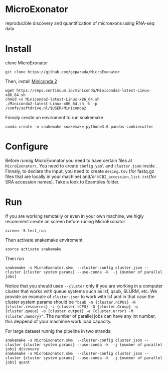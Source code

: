 # MicroExonator
reproducible discovery and quantification of microexons using RNA-seq data


# Install

clone MicroExonator

    git clone https://github.com/geparada/MicroExonator

Then, install [Miniconda 2](https://docs.conda.io/en/latest/miniconda.html)

    wget https://repo.continuum.io/miniconda/Miniconda2-latest-Linux-x86_64.sh
    chmod +x Miniconda2-latest-Linux-x86_64.sh
    ./Miniconda2-latest-Linux-x86_64.sh -b -p /cvmfs/softdrive.nl/$USER/Miniconda2
    
Finnaly create an enviroment to run snakemake
    
    conda create -n snakemake snakemake python=3.6 pandas cookiecutter 

# Configure

Before runnig MicroExonator you need to have certain files at `MicroExonator\`. You need to create `config.yaml` and `cluster.json` inside . Finnaly, to declare the input, you need to create `desing.tsv` (for fastq.gz files that are locally in your machine) and/or `NCBI_accession_list.txt`(for SRA accession names). Take a look to Examples folder.

# Run

If you are working remotelly or even in your own machine, we higly recomment create an screen before runing MicroExonator

    screen -S test_run

Then activate snakemake enviroment

    source activate snakemake

Then run

    snakemake -s MicroExonator.skm  --cluster-config cluster.json --cluster {cluster system params} --use-conda -k  -j {number of parallel jobs}
    
Notice that you should usee `--cluster` only if you are working in a computer cluster that works with queue systems such as lsf, qsub, SLURM, etc. We provide an example of `cluster.json` to work with lsf and in that case the cluster system params should be `"bsub -n {cluster.nCPUs} -R {cluster.resources} -c {cluster.tCPU} -G {cluster.Group} -q {cluster.queue} -o {cluster.output} -e {cluster.error} -M {cluster.memory}"`. The number of parallel jobs can have any int number, this deppend of your machinne work load capacity. 
    
For large dataset runnig the pipeline in two strands:
    
    snakemake -s MicroExonator.skm  --cluster-config cluster.json --cluster {cluster system params} --use-conda -k  -j {number of parallel jobs} discovery
    snakemake -s MicroExonator.skm  --cluster-config cluster.json --cluster {cluster system params} --use-conda -k  -j {number of parallel jobs} quant
  


